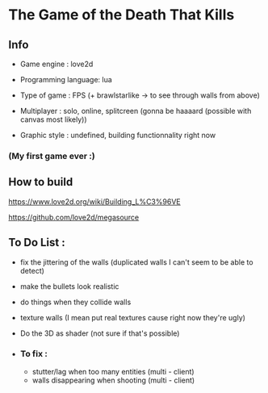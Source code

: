 # The Game of the Death That Kills

## Info

 - Game engine : love2d

 - Programming language: lua

 - Type of game : FPS (+ brawlstarlike -> to see through walls from above)

 - Multiplayer : solo, online, splitcreen (gonna be haaaard (possible with canvas most likely))

 - Graphic style : undefined, building functionnality right now
### (My first game ever :)
## How to build
https://www.love2d.org/wiki/Building_L%C3%96VE

https://github.com/love2d/megasource

## To Do List :

 - fix the jittering of the walls (duplicated walls I can't seem to be able to detect)
 - make the bullets look realistic
 - do things when they collide walls
 - texture walls (I mean put real textures cause right now they're ugly)
 - Do the 3D as shader (not sure if that's possible)
 - ### To fix :

    - stutter/lag when too many entities (multi - client)
    - walls disappearing when shooting (multi - client)